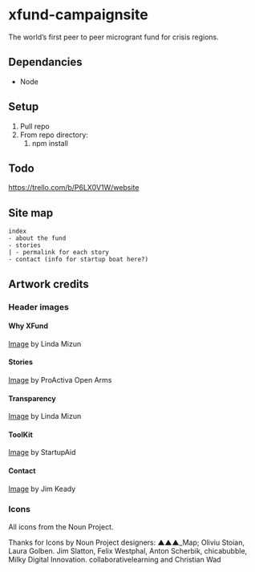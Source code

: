 # xfund-campaignsite

The world’s first peer to peer microgrant fund for crisis regions.

## Dependancies
- Node

## Setup

1. Pull repo
2. From repo directory: 
    1. npm install

## Todo

https://trello.com/b/P6LX0V1W/website

## Site map

```
index
- about the fund
- stories
| - permalink for each story
- contact (info for startup boat here?)
```

## Artwork credits

### Header images

#### Why XFund
[Image](https://www.facebook.com/photo.php?fbid=10154366456118712&set=a.10152039822008712.1073741831.615868711&type=3&theater) by Linda Mizun

#### Stories
[Image](https://www.facebook.com/proactivaservice/photos/pb.111995985497928.-2207520000.1450140814./1027467373950780/?type=3&theater) by ProActiva Open Arms

#### Transparency
[Image](https://www.facebook.com/photo.php?fbid=10154402801608712&set=a.10152039822008712.1073741831.615868711&type=3&theater) by Linda Mizun

#### ToolKit
[Image](https://www.facebook.com/startupboat.eu/photos/pb.1583282258602341.-2207520000.1451236056./1595692744027959/?type=3&permPage=1) by StartupAid

#### Contact
[Image](https://www.facebook.com/photo.php?fbid=10156305706715158&set=a.10150269918495158.484320.821525157&type=3&theater) by Jim Keady


### Icons

All icons from the Noun Project.

Thanks for Icons by Noun Project designers: ▲▲▲_Map; Oliviu Stoian, Laura Golben. Jim Slatton, Felix Westphal, Anton Scherbik, chicabubble, Milky Digital Innovation. collaborativelearning and Christian Wad

